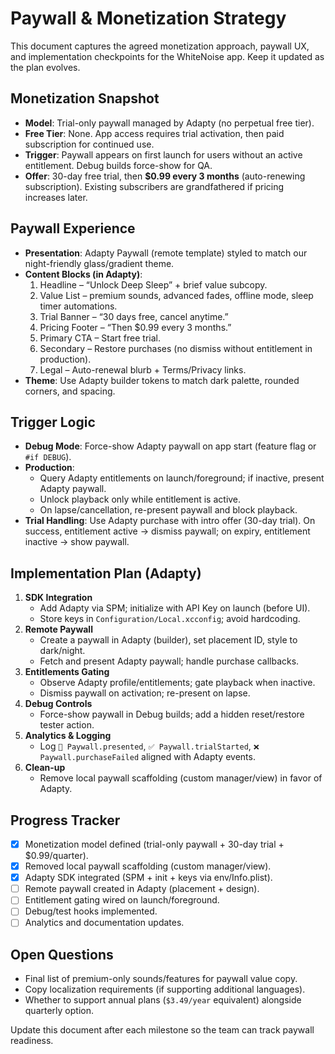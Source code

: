 # Paywall & Monetization Strategy

This document captures the agreed monetization approach, paywall UX, and implementation checkpoints for the WhiteNoise app. Keep it updated as the plan evolves.

## Monetization Snapshot
- **Model**: Trial-only paywall managed by Adapty (no perpetual free tier).
- **Free Tier**: None. App access requires trial activation, then paid subscription for continued use.
- **Trigger**: Paywall appears on first launch for users without an active entitlement. Debug builds force-show for QA.
- **Offer**: 30-day free trial, then **$0.99 every 3 months** (auto-renewing subscription). Existing subscribers are grandfathered if pricing increases later.

## Paywall Experience
- **Presentation**: Adapty Paywall (remote template) styled to match our night-friendly glass/gradient theme.
- **Content Blocks (in Adapty)**:
  1. Headline – “Unlock Deep Sleep” + brief value subcopy.
  2. Value List – premium sounds, advanced fades, offline mode, sleep timer automations.
  3. Trial Banner – “30 days free, cancel anytime.”
  4. Pricing Footer – “Then $0.99 every 3 months.”
  5. Primary CTA – Start free trial.
  6. Secondary – Restore purchases (no dismiss without entitlement in production).
  7. Legal – Auto-renewal blurb + Terms/Privacy links.
- **Theme**: Use Adapty builder tokens to match dark palette, rounded corners, and spacing.

## Trigger Logic
- **Debug Mode**: Force-show Adapty paywall on app start (feature flag or `#if DEBUG`).
- **Production**:
  - Query Adapty entitlements on launch/foreground; if inactive, present Adapty paywall.
  - Unlock playback only while entitlement is active.
  - On lapse/cancellation, re-present paywall and block playback.
- **Trial Handling**: Use Adapty purchase with intro offer (30-day trial). On success, entitlement active → dismiss paywall; on expiry, entitlement inactive → show paywall.

## Implementation Plan (Adapty)
1. **SDK Integration**
   - Add Adapty via SPM; initialize with API Key on launch (before UI).
   - Store keys in `Configuration/Local.xcconfig`; avoid hardcoding.
2. **Remote Paywall**
   - Create a paywall in Adapty (builder), set placement ID, style to dark/night.
   - Fetch and present Adapty paywall; handle purchase callbacks.
3. **Entitlements Gating**
   - Observe Adapty profile/entitlements; gate playback when inactive.
   - Dismiss paywall on activation; re-present on lapse.
4. **Debug Controls**
   - Force-show paywall in Debug builds; add a hidden reset/restore tester action.
5. **Analytics & Logging**
   - Log `🎯 Paywall.presented`, `✅ Paywall.trialStarted`, `❌ Paywall.purchaseFailed` aligned with Adapty events.
6. **Clean-up**
   - Remove local paywall scaffolding (custom manager/view) in favor of Adapty.

## Progress Tracker
- [x] Monetization model defined (trial-only paywall + 30-day trial + $0.99/quarter).
- [x] Removed local paywall scaffolding (custom manager/view).
- [x] Adapty SDK integrated (SPM + init + keys via env/Info.plist).
- [ ] Remote paywall created in Adapty (placement + design).
- [ ] Entitlement gating wired on launch/foreground.
- [ ] Debug/test hooks implemented.
- [ ] Analytics and documentation updates.

## Open Questions
- Final list of premium-only sounds/features for paywall value copy.
- Copy localization requirements (if supporting additional languages).
- Whether to support annual plans (`$3.49/year` equivalent) alongside quarterly option.

Update this document after each milestone so the team can track paywall readiness.
